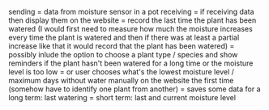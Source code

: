 sending = data from moisture sensor in a pot
receiving = if receiving data then display them on the website
= record the last time the plant has been watered (I would first need to measure how much the moisture increases every time the plant is watered and then if there was at least a partial increase like that it would record that the plant has been watered)
= possibly inlude the option to choose a plant type / species and show reminders if the plant hasn't been watered for a long time or the moisture level is too low
= or user chooses what's the lowest moisture level / maximum days without water manually on the website the first time (somehow have to identify one plant from another)
= saves some data for a long term: last watering
= short term: last and current moisture level